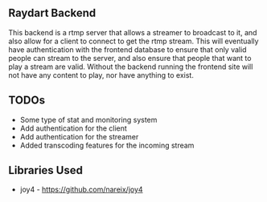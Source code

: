 ## Raydart Backend

This backend is a rtmp server that allows a streamer to broadcast to it, and also allow for a client to connect to get the rtmp stream.
This will eventually have authentication with the frontend database to ensure that only valid people can stream to the server,
and also ensure that people that want to play a stream are valid. Without the backend running the frontend site will not have any content
to play, nor have anything to exist.


## TODOs

* Some type of stat and monitoring system
* Add authentication for the client
* Add authentication for the streamer
* Added transcoding features for the incoming stream


## Libraries Used

* joy4 - https://github.com/nareix/joy4

